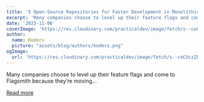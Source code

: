 ```yaml
---
title: '5 Open-Source Repositories for Faster Development in Monolithic Architecture'
excerpt: 'Many companies choose to level up their feature flags and come to Flagsmith because they’re moving...'
date: '2023-11-06'
coverImage: 'https://res.cloudinary.com/practicaldev/image/fetch/s--coCUczZL--/c_imagga_scale,f_auto,fl_progressive,h_420,q_auto,w_1000/https://dev-to-uploads.s3.amazonaws.com/uploads/articles/5u87op71hqa6tb7kkkhc.png'
author:
  name: Koders
  picture: "assets/blog/authors/koders.png"
ogImage:
  url: 'https://res.cloudinary.com/practicaldev/image/fetch/s--coCUczZL--/c_imagga_scale,f_auto,fl_progressive,h_420,q_auto,w_1000/https://dev-to-uploads.s3.amazonaws.com/uploads/articles/5u87op71hqa6tb7kkkhc.png'
---
```


Many companies choose to level up their feature flags and come to Flagsmith because they’re moving...

[Read more](https://dev.to/flagsmith/5-open-source-repositories-for-faster-development-in-monolithic-architecture-52c0)
